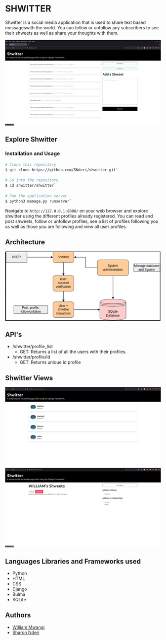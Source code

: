 # SHWITTER
Shwitter is a social media application that is used to share text based messageswith the world.
You can follow or unfollow any subscribers to see their shweets as well as share your thoughts with them.

![dashboard](https://github.com/SNderi/shwitter/blob/main/Images/dashboard.png)

## Explore Shwitter
### Installation and Usage
```bash
# Clone this repository
$ git clone https://github.com/SNderi/shwitter.git`

# Go into the repository
$ cd shwitter/shwitter`

# Run the application server
$ python3 manage.py runserver`
```

Navigate to `http://127.0.0.1:8000/` on your web browser and explore shwitter using the different profiles already registered.
You can read and post shweets, follow or unfollow profiles, see a list of profiles following you as well as those you are following and view all user profiles.

## Architecture
![architecture](https://github.com/SNderi/shwitter/blob/main/Images/architecture.png)

## API's
- /shwitter/profile_list
  - GET: Returns a list of all the users with their profiles.
- /shwitter/profile/id
  - GET: Returns unique id profile

## Shwitter Views
![profile list](https://github.com/SNderi/shwitter/blob/main/Images/profile_list.png)
![profile](https://github.com/SNderi/shwitter/blob/main/Images/profile.png)

## Languages Libraries and Frameworks used
- Python
- HTML
- CSS
- Django
- Bulma
- SQLite

## Authors
- [William Mwangi](./https://github.com/william-4)
- [Sharon Nderi](./https://github.com/SNderi)
